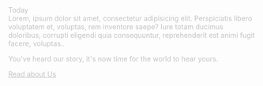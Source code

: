 <div data-w-id="scroll-10" class="section-timeline-cta">
            <div class="container">
               <div class="padding-vertical-xlarge">
                  <div style="opacity:0.25" class="timeline-main_heading-wrapper">
                     <div class="margin-bottom-medium">
                        <div class="timeline_date-text">Today</div>
                     </div>
                     <div class="margin-bottom-small">
                        <div class="timeline_text">Lorem, ipsum dolor sit amet, consectetur adipisicing elit. Perspiciatis libero voluptatem et, voluptas, rem inventore saepe? Iure totam ducimus doloribus, corrupti eligendi quia consequuntur, reprehenderit est animi fugit facere, voluptas..<br/></div>
                     </div>
                     <div class="margin-bottom-large">
                        <p class="paragraph-large">You&#x27;ve heard our story, it&#x27;s now time for the world to hear yours.</p>
                     </div>
                     <a href="#" class="button-inverted w-button">Read about Us</a>
                  </div>
               </div>
            </div>
         </div>